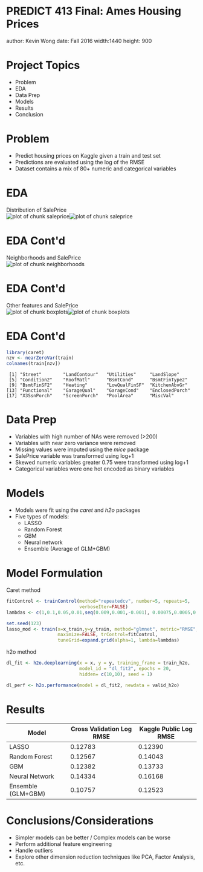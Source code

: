 PREDICT 413 Final: Ames Housing Prices
========================================================
author: Kevin Wong
date: Fall 2016 
width:1440
height: 900





Project Topics
========================================================

- Problem
- EDA
- Data Prep
- Models
- Results
- Conclusion


Problem
========================================================

- Predict housing prices on Kaggle given a train and test set
- Predictions are evaluated using the log of the RMSE
- Dataset contains a mix of 80+ numeric and categorical variables

EDA
========================================================
Distribution of SalePrice  
![plot of chunk saleprice](presentation-figure/saleprice-1.png)![plot of chunk saleprice](presentation-figure/saleprice-2.png)

EDA Cont'd
========================================================
Neighborhoods and SalePrice  
![plot of chunk neighborhoods](presentation-figure/neighborhoods-1.png)


EDA Cont'd
========================================================
Other features and SalePrice  
![plot of chunk boxplots](presentation-figure/boxplots-1.png)![plot of chunk boxplots](presentation-figure/boxplots-2.png)

EDA Cont'd
========================================================

```r
library(caret)
nzv <- nearZeroVar(train)
colnames(train[nzv])
```

```
 [1] "Street"        "LandContour"   "Utilities"     "LandSlope"    
 [5] "Condition2"    "RoofMatl"      "BsmtCond"      "BsmtFinType2" 
 [9] "BsmtFinSF2"    "Heating"       "LowQualFinSF"  "KitchenAbvGr" 
[13] "Functional"    "GarageQual"    "GarageCond"    "EnclosedPorch"
[17] "X3SsnPorch"    "ScreenPorch"   "PoolArea"      "MiscVal"      
```


Data Prep
========================================================

- Variables with high number of NAs were removed (>200)
- Variables with near zero variance were removed 
- Missing values were imputed using the *mice* package
- SalePrice variable was transformed using log+1
- Skewed numeric variables greater 0.75 were transformed using log+1
- Categorical variables were one hot encoded as binary variables


Models
========================================================

- Models were fit using the *caret* and *h2o* packages
- Five types of models:
    - LASSO
    - Random Forest
    - GBM
    - Neural network
    - Ensemble (Average of GLM+GBM)


Model Formulation
========================================================
Caret method  

```r
fitControl <- trainControl(method="repeatedcv", number=5, repeats=5, 
                           verboseIter=FALSE)
lambdas <- c(1,0.1,0.05,0.01,seq(0.009,0.001,-0.001), 0.00075,0.0005,0.0001)))

set.seed(123)
lasso_mod <- train(x=x_train,y=y_train, method="glmnet", metric="RMSE", 
                   maximize=FALSE, trControl=fitControl, 
                   tuneGrid=expand.grid(alpha=1, lambda=lambdas)
```

h2o method  

```r
dl_fit <- h2o.deeplearning(x = x, y = y, training_frame = train_h2o, 
                           model_id = "dl_fit2", epochs = 20, 
                           hidden= c(10,10), seed = 1)

dl_perf <- h2o.performance(model = dl_fit2, newdata = valid_h2o)
```


Results
========================================================

Model |Cross Validation Log RMSE | Kaggle Public Log RMSE
-------|--------------------|-------------------
LASSO | 0.12783 | 0.12390
Random Forest | 0.12567 | 0.14043
GBM | 0.12382 | 0.13733
Neural Network | 0.14334 | 0.16168
Ensemble (GLM+GBM) | 0.10757 | 0.12523



Conclusions/Considerations
========================================================

- Simpler models can be better / Complex models can be worse
- Perform additional feature engineering
- Handle outliers
- Explore other dimension reduction techniques like PCA, Factor Analysis, etc.

